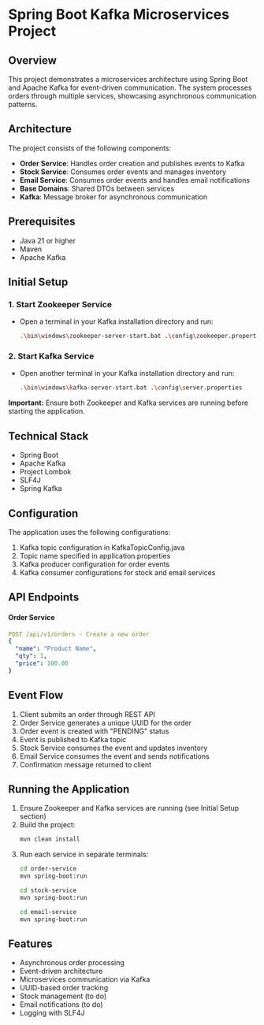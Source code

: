 # Spring Boot Kafka Microservices Project

## Overview
This project demonstrates a microservices architecture using Spring Boot and Apache Kafka for event-driven communication. The system processes orders through multiple services, showcasing asynchronous communication patterns.

## Architecture
The project consists of the following components:
- **Order Service**: Handles order creation and publishes events to Kafka
- **Stock Service**: Consumes order events and manages inventory
- **Email Service**: Consumes order events and handles email notifications
- **Base Domains**: Shared DTOs between services
- **Kafka**: Message broker for asynchronous communication

## Prerequisites
- Java 21 or higher
- Maven
- Apache Kafka

## Initial Setup
### 1. Start Zookeeper Service
- Open a terminal in your Kafka installation directory and run:
    ```bash
    .\bin\windows\zookeeper-server-start.bat .\config\zookeeper.properties
    ```

### 2. Start Kafka Service
- Open another terminal in your Kafka installation directory and run:
    ```bash
    .\bin\windows\kafka-server-start.bat .\config\server.properties
    ```

**Important:** Ensure both Zookeeper and Kafka services are running before starting the application.


## Technical Stack
- Spring Boot
- Apache Kafka
- Project Lombok
- SLF4J
- Spring Kafka

## Configuration

The application uses the following configurations:

1. Kafka topic configuration in KafkaTopicConfig.java
2. Topic name specified in application.properties
3. Kafka producer configuration for order events
4. Kafka consumer configurations for stock and email services

## API Endpoints
#### Order Service
```yaml
POST /api/v1/orders - Create a new order
{
  "name": "Product Name",
  "qty": 1,
  "price": 100.00
}
```

## Event Flow
1. Client submits an order through REST API
2. Order Service generates a unique UUID for the order
3. Order event is created with "PENDING" status
4. Event is published to Kafka topic
5. Stock Service consumes the event and updates inventory
6. Email Service consumes the event and sends notifications
7. Confirmation message returned to client

## Running the Application
1. Ensure Zookeeper and Kafka services are running (see Initial Setup section)
2. Build the project:
    ```bash
    mvn clean install
    ```
3. Run each service in separate terminals:
    ```bash
    cd order-service
    mvn spring-boot:run
    
    cd stock-service
    mvn spring-boot:run
    
    cd email-service
    mvn spring-boot:run
    ```

## Features
- Asynchronous order processing
- Event-driven architecture
- Microservices communication via Kafka
- UUID-based order tracking
- Stock management (to do)
- Email notifications (to do)
- Logging with SLF4J